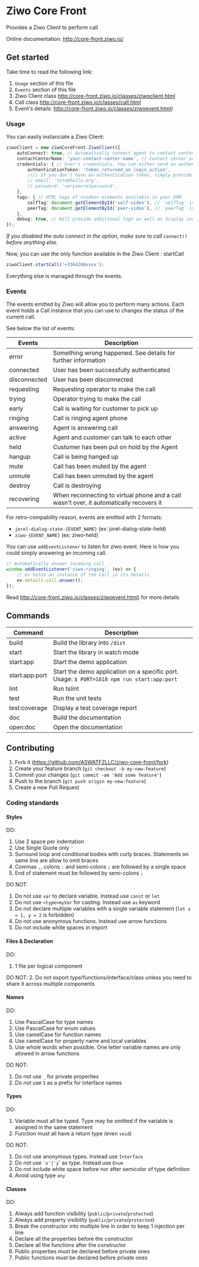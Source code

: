 # Ziwo Core Front

Provides a Ziwo Client to perform call

Online documentation: http://core-front.ziwo.io/

## Get started

Take time to read the following link:
  1. `Usage` section of this file
  2. `Events` section of this file
  3. Ziwo Client class http://core-front.ziwo.io/classes/ziwoclient.html
  4. Call class http://core-front.ziwo.io/classes/call.html
  5. Event's details: http://core-front.ziwo.io/classes/ziwoevent.html)

### Usage

You can easily instanciate a Ziwo Client:

```ts
ziwoClient = new ziwoCoreFront.ZiwoClient({
    autoConnect: true, // Automatically connect agent to contact center. Default is true
    contactCenterName: 'your-contact-center-name', // Contact center you are trying to connect to
    credentials: { // User's credentials. You can either send an authentication token or directly the user's credentials
        authenticationToken: 'token_returned_on_login_action',
        //// If you don't have an authentication token, simply provide user's credentials
        // email: 'toto@hello.org',
        // password: 'verysecretpassword',
    },
    tags: { // HTML tags of <video> elements available in your DOM
        selfTag: document.getElementById('self-video'), // `selfTag` is not required if you don't use video
        peerTag: document.getElementById('peer-video'), // `peerTag` is mandatory. It is used to bind the incoming stream (audio or video)
    },
    debug: true, // Will provide additional logs as well as display incoming/outgoing Verto messages
});

```
*If you disabled the auto connect in the option, make sure to call `connect()` before anything else.*

Now, you can use the only function available in the Ziwo Client : startCall
```ts
ziwoClient.startCall('+3364208xxxx');
```

Everything else is managed through the events.

### Events

The events emitted by Ziwo will allow you to perform many actions. Each event holds a Call instance that you can use to changes the status of the current call.

See below the list of events:

| Events       | Description                                                                             |
| ------------ | --------------------------------------------------------------------------------------- |
| error        | Something wrong happened. See details for further information                           |
| connected    | User has been successfully authenticated                                                |
| disconnected | User has been disconnected                                                              |
| requesting   | Requesting operator to make the call                                                    |
| trying       | Operator trying to make the call                                                        |
| early        | Call is waiting for customer to pick up                                                 |
| ringing      | Call is ringing agent phone                                                             |
| answering    | Agent is answering call                                                                 |
| active       | Agent and customer can talk to each other                                               |
| held         | Customer has been put on hold by the Agent                                              |
| hangup       | Call is being hanged up                                                                 |
| mute         | Call has been muted by the agent                                                        |
| unmute       | Call has been unmuted by the agent                                                      |
| destroy      | Call is destroying                                                                      |
| recovering   | When reconnecting to virtual phone and a call wasn't over, it automatically recovers it |

For retro-compability reason, events are emitted with 2 formats:
 - `jorel-dialog-state-{EVENT_NAME}` (ex: jorel-dialog-state-held)
 - `ziwo-{EVENT_NAME}` (ex: ziwo-held)

You can use `addEventListener` to listen for ziwo event. Here is how you could simply answering an incoming call.

```ts
// Automatically answer incoming call
window.addEventListener('ziwo-ringing', (ev) => {
    // ev holds an instance of the Call in its details
    ev.details.call.answer();
});
```

Read http://core-front.ziwo.io/classes/ziwoevent.html) for more details

## Commands

| Command        | Description                                                                                |
| -------------- | ------------------------------------------------------------------------------------------ |
| build          | Build the library into `/dist`                                                             |
| start          | Start the library in watch mode                                                            |
| start:app      | Start the demo application                                                                 |
| start:app:port | Start the demo application on a specific port. Usage: `$ PORT=1818 npm run start:app:port` |
| lint           | Run tslint                                                                                 |
| test           | Run the unit tests                                                                         |
| test:coverage  | Display a test coverage report                                                             |
| doc            | Build the documentation                                                                    |
| open:doc       | Open the documentation                                                                     |

## Contributing

1. Fork it (<https://github.com/ASWATFZLLC/ziwo-core-front/fork>)
2. Create your feature branch (`git checkout -b my-new-feature`)
3. Commit your changes (`git commit -am 'Add some feature'`)
4. Push to the branch (`git push origin my-new-feature`)
5. Create a new Pull Request

### Coding standards

#### Styles

DO:
1. Use 2 space per indentation
2. Use Single Quote only `'`
3. Surround loop and conditional bodies with curly braces. Statements on same line are allow to omit braces
4. Commas `,`, colons `:` and semi-colons `;` are followed by a single space
5. End of statement must be followed by semi-colons `;`

DO NOT:
1. Do not use `var` to declare variable. Instead use `const` or `let`
2. Do not use `<type>myVar` for casting. Instead use `as` keyword
3. Do not declare multiple variables with a single variable statement (`let x = 1, y = 2` is forbidden)
4. Do not use anonymous functions. Instead use arrow functions
5. Do not include white spaces in import

#### Files & Declaration

DO:
1. 1 file per logical component

DO NOT:
2. Do not export type/functions/interface/class unless you need to share it across multiple components

#### Names

DO:
1. Use PascalCase for type names
2. Use PascalCase for enum values
3. Use camelCase for function names
4. Use camelCase for property name and local variables
5. Use whole words when possible. One letter variable names are only allowed in arrow functions

DO NOT:
1. Do not use `_` for private properties
2. Do not use `I` as a prefix for interface names

#### Types

DO:
1. Variable must all be typed. Type may be omitted if the variable is assigned in the same statement
2. Function must all have a return type (even `void`)

DO NOT:
1. Do not use anonymous types. Instead use `Interface`
2. Do not use `'x'|'y`' as type. Instead use `Enum`
3. Do not include white space before nor after semicolor of type definition
4. Avoid using type `any`

#### Classes

DO:
1. Always add function visibility (`public`/`private`/`protected`)
2. Always add property visibility (`public`/`private`/`protected`)
3. Break the constructor into multiple line in order to keep 1 injection per line
4. Declare all the properties before the constructor
5. Declare all the functions after the constructor
6. Public properties must be declared before private ones
7. Public functions must be declared before private ones

